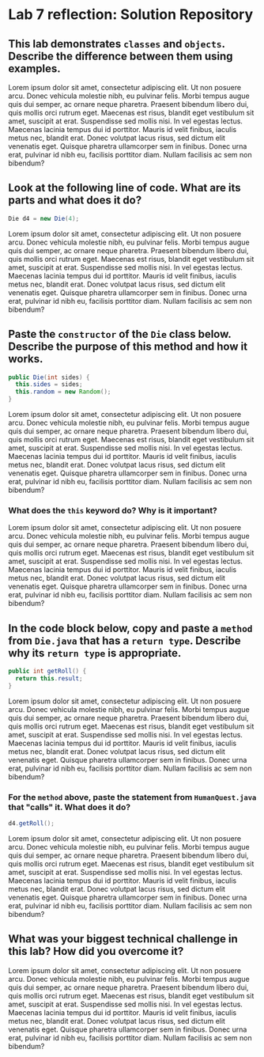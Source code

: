 # Lab 7 reflection: Solution Repository

## This lab demonstrates `classes` and `objects`. Describe the difference between them using examples.

Lorem ipsum dolor sit amet, consectetur adipiscing elit. Ut non posuere arcu. Donec vehicula molestie nibh, eu pulvinar felis. Morbi tempus augue quis dui semper, ac ornare neque pharetra. Praesent bibendum libero dui, quis mollis orci rutrum eget. Maecenas est risus, blandit eget vestibulum sit amet, suscipit at erat. Suspendisse sed mollis nisi. In vel egestas lectus. Maecenas lacinia tempus dui id porttitor. Mauris id velit finibus, iaculis metus nec, blandit erat. Donec volutpat lacus risus, sed dictum elit venenatis eget. Quisque pharetra ullamcorper sem in finibus. Donec urna erat, pulvinar id nibh eu, facilisis porttitor diam. Nullam facilisis ac sem non bibendum?

## Look at the following line of code. What are its parts and what does it do?

```java
Die d4 = new Die(4);
```

Lorem ipsum dolor sit amet, consectetur adipiscing elit. Ut non posuere arcu. Donec vehicula molestie nibh, eu pulvinar felis. Morbi tempus augue quis dui semper, ac ornare neque pharetra. Praesent bibendum libero dui, quis mollis orci rutrum eget. Maecenas est risus, blandit eget vestibulum sit amet, suscipit at erat. Suspendisse sed mollis nisi. In vel egestas lectus. Maecenas lacinia tempus dui id porttitor. Mauris id velit finibus, iaculis metus nec, blandit erat. Donec volutpat lacus risus, sed dictum elit venenatis eget. Quisque pharetra ullamcorper sem in finibus. Donec urna erat, pulvinar id nibh eu, facilisis porttitor diam. Nullam facilisis ac sem non bibendum?

## Paste the `constructor` of the `Die` class below. Describe the purpose of this method and how it works.

```java
public Die(int sides) {
  this.sides = sides;
  this.random = new Random();
}
```

Lorem ipsum dolor sit amet, consectetur adipiscing elit. Ut non posuere arcu. Donec vehicula molestie nibh, eu pulvinar felis. Morbi tempus augue quis dui semper, ac ornare neque pharetra. Praesent bibendum libero dui, quis mollis orci rutrum eget. Maecenas est risus, blandit eget vestibulum sit amet, suscipit at erat. Suspendisse sed mollis nisi. In vel egestas lectus. Maecenas lacinia tempus dui id porttitor. Mauris id velit finibus, iaculis metus nec, blandit erat. Donec volutpat lacus risus, sed dictum elit venenatis eget. Quisque pharetra ullamcorper sem in finibus. Donec urna erat, pulvinar id nibh eu, facilisis porttitor diam. Nullam facilisis ac sem non bibendum?

### What does the `this` keyword do? Why is it important?

Lorem ipsum dolor sit amet, consectetur adipiscing elit. Ut non posuere arcu. Donec vehicula molestie nibh, eu pulvinar felis. Morbi tempus augue quis dui semper, ac ornare neque pharetra. Praesent bibendum libero dui, quis mollis orci rutrum eget. Maecenas est risus, blandit eget vestibulum sit amet, suscipit at erat. Suspendisse sed mollis nisi. In vel egestas lectus. Maecenas lacinia tempus dui id porttitor. Mauris id velit finibus, iaculis metus nec, blandit erat. Donec volutpat lacus risus, sed dictum elit venenatis eget. Quisque pharetra ullamcorper sem in finibus. Donec urna erat, pulvinar id nibh eu, facilisis porttitor diam. Nullam facilisis ac sem non bibendum?

## In the code block below, copy and paste a `method` from `Die.java` that has a `return type`. Describe why its `return type` is appropriate.

```java
public int getRoll() {
  return this.result;
}
```

Lorem ipsum dolor sit amet, consectetur adipiscing elit. Ut non posuere arcu. Donec vehicula molestie nibh, eu pulvinar felis. Morbi tempus augue quis dui semper, ac ornare neque pharetra. Praesent bibendum libero dui, quis mollis orci rutrum eget. Maecenas est risus, blandit eget vestibulum sit amet, suscipit at erat. Suspendisse sed mollis nisi. In vel egestas lectus. Maecenas lacinia tempus dui id porttitor. Mauris id velit finibus, iaculis metus nec, blandit erat. Donec volutpat lacus risus, sed dictum elit venenatis eget. Quisque pharetra ullamcorper sem in finibus. Donec urna erat, pulvinar id nibh eu, facilisis porttitor diam. Nullam facilisis ac sem non bibendum?

### For the `method` above, paste the statement from `HumanQuest.java` that "calls" it. What does it do?

```java
d4.getRoll();
```

Lorem ipsum dolor sit amet, consectetur adipiscing elit. Ut non posuere arcu. Donec vehicula molestie nibh, eu pulvinar felis. Morbi tempus augue quis dui semper, ac ornare neque pharetra. Praesent bibendum libero dui, quis mollis orci rutrum eget. Maecenas est risus, blandit eget vestibulum sit amet, suscipit at erat. Suspendisse sed mollis nisi. In vel egestas lectus. Maecenas lacinia tempus dui id porttitor. Mauris id velit finibus, iaculis metus nec, blandit erat. Donec volutpat lacus risus, sed dictum elit venenatis eget. Quisque pharetra ullamcorper sem in finibus. Donec urna erat, pulvinar id nibh eu, facilisis porttitor diam. Nullam facilisis ac sem non bibendum?

## What was your biggest technical challenge in this lab? How did you overcome it?

Lorem ipsum dolor sit amet, consectetur adipiscing elit. Ut non posuere arcu. Donec vehicula molestie nibh, eu pulvinar felis. Morbi tempus augue quis dui semper, ac ornare neque pharetra. Praesent bibendum libero dui, quis mollis orci rutrum eget. Maecenas est risus, blandit eget vestibulum sit amet, suscipit at erat. Suspendisse sed mollis nisi. In vel egestas lectus. Maecenas lacinia tempus dui id porttitor. Mauris id velit finibus, iaculis metus nec, blandit erat. Donec volutpat lacus risus, sed dictum elit venenatis eget. Quisque pharetra ullamcorper sem in finibus. Donec urna erat, pulvinar id nibh eu, facilisis porttitor diam. Nullam facilisis ac sem non bibendum?